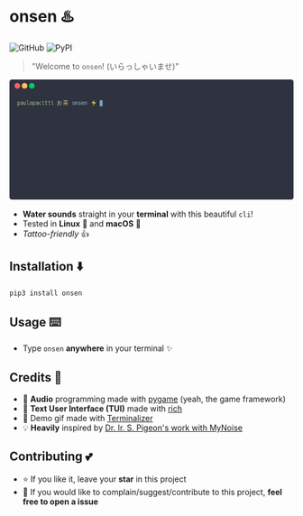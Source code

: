 # onsen ♨️
![GitHub](https://img.shields.io/github/license/paulopacitti/onsen?color=%23a3be8c&style=flat-square)
![PyPI](https://img.shields.io/pypi/v/onsen?color=%23bf616a&style=flat-square)

> "Welcome to `onsen`! (いらっしゃいませ)"

![demo gif](https://raw.githubusercontent.com/paulopacitti/onsen/master/screenshots/demo.gif)

- **Water sounds** straight in your **terminal** with this beautiful `cli`!
- Tested in **Linux** 🐧 and **macOS** 🍎
- _Tattoo-friendly_ 👍

## Installation ⬇️
`pip3 install onsen`

## Usage ⌨️
- Type `onsen` **anywhere** in your terminal :sparkles:

## Credits 🎥
- 🐍 **Audio** programming made with [pygame](https://www.pygame.org) (yeah, the game framework) 
- 💄 **Text User Interface (TUI)** made with [rich](https://github.com/willmcgugan/rich)
- 🦄 Demo gif made with [Terminalizer](https://github.com/faressoft/terminalizer) 
- 💡 **Heavily** inspired by [Dr. Ir. S. Pigeon's work with MyNoise](https://mynoise.net/) 

## Contributing 💕
- ⭐ If you like it, leave your **star** in this project 
- 💟 If you would like to complain/suggest/contribute to this project, **feel free to open a issue** 